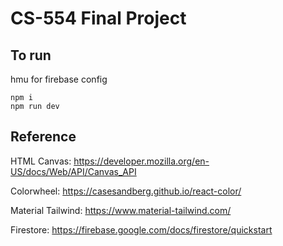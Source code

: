 # CS-554 Final Project

## To run
hmu for firebase config

```
npm i
npm run dev
```



## Reference
HTML Canvas:
https://developer.mozilla.org/en-US/docs/Web/API/Canvas_API

Colorwheel:
https://casesandberg.github.io/react-color/

Material Tailwind:
https://www.material-tailwind.com/

Firestore:
https://firebase.google.com/docs/firestore/quickstart